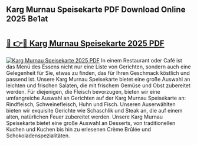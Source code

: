 ## Karg Murnau Speisekarte PDF Download Online 2025 Be1at

# <h2><a href="http://gcbdhy.nevu.top/?p=Karg+Murnau+Speisekarte">🔗 👉🔴 Karg Murnau Speisekarte 2025 PDF</a></h2>

[![Karg Murnau Speisekarte 2025 PDF](https://i.imgur.com/dBaPXMq.png)](http://gcbdhy.nevu.top/?p=Karg+Murnau+Speisekarte)
In einem Restaurant oder Café ist das Menü des Essens nicht nur eine Liste von Gerichten, sondern auch eine Gelegenheit für Sie, etwas zu finden, das für Ihren Geschmack köstlich und passend ist. Unsere Karg Murnau Speisekarte bietet eine große Auswahl an leichten und frischen Salaten, die mit frischem Gemüse und Obst zubereitet werden. Für diejenigen, die Fleisch bevorzugen, bieten wir eine umfangreiche Auswahl an Gerichten auf der Karg Murnau Speisekarte an: Rindfleisch, Schweinefleisch, Huhn und Fisch. Unseren Auserwählten bieten wir exquisite Gerichte wie Schaschlik und Steak an, die auf einem alten, natürlichen Feuer zubereitet werden. Unsere Karg Murnau Speisekarte bietet eine große Auswahl an Desserts, von traditionellen Kuchen und Kuchen bis hin zu erlesenen Crème Brûlée und Schokoladenspezialitäten.
